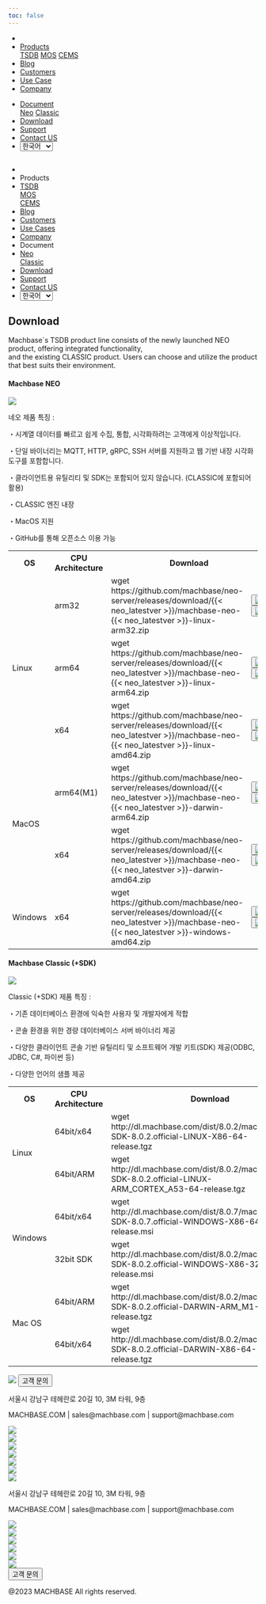 ```yaml
---
toc: false
---
```


<head>
  <link rel="stylesheet" type="text/css" href="../css/common.css" />
  <link rel="stylesheet" type="text/css" href="../css/style.css" />
</head>
<body>
  <nav>
    <div class="homepage-menu-wrap">
      <div class="menu-left">
        <ul class="menu-left-ul">
          <li class="menu-logo">
            <a href="/kr/home"><img src="../img/logo_machbase.png" alt="" /></a>
          </li>
          <li class="menu-a products-menu-wrap" id="productsMenuWrap">
            <div>
              <a
                class="menu_active_border"
                id="menuActiveBorder"
                href="/kr/home/tsdb"
                >Products</a
              >
              <div class="dropdown" id="dropdown">
                <a class="dropdown-link" href="/kr/home/tsdb">TSDB</a>
                <a class="dropdown-link" href="/kr/home/mos">MOS</a>
                <a
                  class="dropdown-link"
                  href="https://www.cems.ai/"
                  target="_blank"
                  >CEMS</a
                >
              </div>
            </div>
          </li>
          <li class="menu-a"><a href="/kr/home/blog">Blog</a></li>
          <li class="menu-a"><a href="/kr/home/customers">Customers</a></li>
          <li class="menu-a"><a href="/kr/home/usecase">Use Case</a></li>
            <li class="menu-a"><a href="/kr/home/company">Company</a></li>
        </ul>
      </div>
      <div class="menu-right">
        <ul class="menu-right-ul">
          <li class="menu-a docs-menu-wrap" id="docsMenuWrap">
            <a href=""
              ><div>
                <a class="menu_active_border" id="menuActiveBorder" href=""
                  >Document</a
                >
                <div class="dropdown-docs" id="dropdownDocs">
                  <a class="dropdown-link" href="/neo" >Neo</a>
                  <a class="dropdown-link" href="/dbms" >Classic</a>
                </div>
              </div></a
            >
          </li>
          <li class="menu-a"><a href="/kr/home/download">Download</a></li>
          <li class="menu-a">
            <a href="https://support.machbase.com/hc/en-us">Support</a>
          </li>
          <li class="menu-a"><a href="/kr/home/contactus">Contact US</a></li>
          <li class="menu-a">
          <select id="languageSelector" onchange="changeLanguage()">
            <option value="kr">한국어</option>
            <option value="en">English</option>
          </select>
        </li>
        </ul>
      </div>
    </div>
  </nav>
  <nav class="tablet-menu-wrap">
    <a href="/kr/home"><img src="../img/logo_machbase.png" alt="" /></a>
    <div class="tablet-menu-icon">
      <div class="tablet-bar"></div>
      <div class="tablet-bar"></div>
      <div class="tablet-bar"></div>
    </div>
    <div class="tablet-menu">
      <ul>
        <div class="tablet-menu-title">
          <a class="tablet-logo" href="/kr/home"
            ><img src="../img/logo_machbase.png" alt=""
          /></a>
        </div>
        <li></li>
        <li class="products-toggle">Products</li>
        <li>
          <div class="products-content">
            <div class="products-sub"><a href="/kr/home/tsdb">TSDB</a></div>
            <div class="products-num"><a href="/kr/home/mos">MOS</a></div>
            <div class="products-cems">
              <a href="https://www.cems.ai/" target="_blank">CEMS</a>
            </div>
          </div>
        </li>
        <li><a href="/kr/home/blog">Blog</a></li>
        <li><a href="/kr/home/customers">Customers</a></li>
        <li><a href="/kr/home/usecase">Use Cases</a></li>
        <li><a href="/kr/home/company">Company</a></li>
        <li class="docs-toggle">Document</li>
        <li>
          <div class="docs-content">
            <div class="docs-sub"><a href="/neo" target="_blank">Neo</a></div>
            <div class="docs-num"><a href="/dbms" target="_blank">Classic</a></div>
          </div>
        </li>
        <li><a href="/kr/home/download">Download</a></li>
        <li><a href="https://support.machbase.com/hc/en-us">Support</a></li>
           <li><a href="/kr/home/download">Contact US</a></li>
      <li>
    <select id="languageSelector2" onchange="changeLanguage2()">
      <option value="kr">한국어</option>
      <option value="en">English</option>
    </select>
      </li>
      </ul>
    </div>
  </nav>
  <section class="download_section0">
    <div>
      <h1 class="sub_page_title">Download</h1>
      <p class="sub_page_titletext">
        Machbase`s TSDB product line consists of the newly launched NEO product,
        offering integrated functionality,<br />
        and the existing CLASSIC product. Users can choose and utilize the
        product that best suits their environment.
      </p>
    </div>
  </section>
  <section class="section1">
    <div class="sub_titlebox">
      <h4 class="sub_page_sub_title download_marin_top">Machbase NEO</h4>
      <div class="bar"><img src="../img/bar.png" /></div>
    </div>
    <div class="downlaod_explanation_wrap">
      <div class="download_explanation">
        <div>
          <p class="explanation_title">네오 제품 특징 :</p>
          <p class="explanation_text">
            ・시계열 데이터를 빠르고 쉽게 수집, 통합, 시각화하려는 고객에게
            이상적입니다.
          </p>
          <p class="explanation_text">
            ・단일 바이너리는 MQTT, HTTP, gRPC, SSH 서버를 지원하고 웹 기반 내장
            시각화 도구를 포함합니다.
          </p>
          <p class="explanation_text">
            ・클라이언트용 유틸리티 및 SDK는 포함되어 있지 않습니다. (CLASSIC에
            포함되어 활용)
          </p>
          <p class="explanation_text">・CLASSIC 엔진 내장</p>
          <p class="explanation_text">・MacOS 지원</p>
          <p class="explanation_text">・GitHub를 통해 오픈소스 이용 가능</p>
        </div>
      </div>
    </div>
    <div class="download_table_wrap">
      <table class="download_table1">
        <tr class="tabel_title">
          <th>OS</th>
          <th>CPU Architecture</th>
          <th class="border_top_right" colspan="2">Download</th>
        </tr>
        <tr class="top_line">
          <!-- <td class="pricing_table_subtitle download_th1_1" rowspan="5">
            Edge
          </td> -->
          <td class="download_th1_1 pricing_table_subtitle" rowspan="3">
            Linux
          </td>
          <td class="download_th1_2">arm32</td>
          <td class="download_th1_4">
            <span
              >wget
              https://github.com/machbase/neo-server/releases/download/{{< neo_latestver >}}/machbase-neo-{{< neo_latestver >}}-linux-arm32.zip
            </span>
          </td>
          <td class="puple download_th1_5">
            <button data-code="neoLinuxArm32" class="download_copy_btn">
              <img src="../img/btn_codecopy.png" /></button
            ><button class="download_link_btn">
              <a
                href="https://github.com/machbase/neo-server/releases/download/{{< neo_latestver >}}/machbase-neo-{{< neo_latestver >}}-linux-arm32.zip"
              >
                <img src="../img/btn_newlink.png" />
              </a>
            </button>
          </td>
        </tr>
        <tr class="top_line">
          <td class="download_th1_3">arm64</td>
          <td class="download_th1_4">
            <span
              >wget
              https://github.com/machbase/neo-server/releases/download/{{< neo_latestver >}}/machbase-neo-{{< neo_latestver >}}-linux-arm64.zip
            </span>
          </td>
          <td class="puple download_th1_5">
            <button data-code="neoLinuxArm64" class="download_copy_btn">
              <img src="../img/btn_codecopy.png" /></button
            ><button class="download_link_btn">
              <a
                href="https://github.com/machbase/neo-server/releases/download/{{< neo_latestver >}}/machbase-neo-{{< neo_latestver >}}-linux-arm64.zip"
              >
                <img src="../img/btn_newlink.png" />
              </a>
            </button>
          </td>
        </tr>
        <tr class="top_line">
          <td>x64</td>
          <td class="download_th1_4">
            <span
              >wget
              https://github.com/machbase/neo-server/releases/download/{{< neo_latestver >}}/machbase-neo-{{< neo_latestver >}}-linux-amd64.zip
            </span>
          </td>
          <td class="puple download_th1_5">
            <button data-code="neoLinuxX64" class="download_copy_btn">
              <img src="../img/btn_codecopy.png" /></button
            ><button class="download_link_btn">
              <a
                href="https://github.com/machbase/neo-server/releases/download/{{< neo_latestver >}}/machbase-neo-{{< neo_latestver >}}-linux-amd64.zip"
              >
                <img src="../img/btn_newlink.png" />
              </a>
            </button>
          </td>
        </tr>
        <tr class="top_line">
          <td rowspan="2">MacOS</td>
          <td>arm64(M1)</td>
          <td class="download_th1_4">
            <span
              >wget
              https://github.com/machbase/neo-server/releases/download/{{< neo_latestver >}}/machbase-neo-{{< neo_latestver >}}-darwin-arm64.zip
            </span>
          </td>
          <td class="puple download_th1_5">
            <button data-code="neoMacArm64" class="download_copy_btn">
              <img src="../img/btn_codecopy.png" /></button
            ><button class="download_link_btn">
              <a
                href="https://github.com/machbase/neo-server/releases/download/{{< neo_latestver >}}/machbase-neo-{{< neo_latestver >}}-darwin-arm64.zip"
              >
                <img src="../img/btn_newlink.png" />
              </a>
            </button>
          </td>
        </tr>
        <tr class="top_line">
          <td>x64</td>
          <td class="download_th1_4">
            <span
              >wget
              https://github.com/machbase/neo-server/releases/download/{{< neo_latestver >}}/machbase-neo-{{< neo_latestver >}}-darwin-amd64.zip
            </span>
          </td>
          <td class="puple download_th1_5">
            <button data-code="neoMacX64" class="download_copy_btn">
              <img src="../img/btn_codecopy.png" /></button
            ><button class="download_link_btn">
              <a
                href="https://github.com/machbase/neo-server/releases/download/{{< neo_latestver >}}/machbase-neo-{{< neo_latestver >}}-darwin-amd64.zip"
              >
                <img src="../img/btn_newlink.png" />
              </a>
            </button>
          </td>
        </tr>
        <tr class="top_line">
          <td>Windows</td>
          <td>x64</td>
          <td class="download_th1_4">
            <span
              >wget
              https://github.com/machbase/neo-server/releases/download/{{< neo_latestver >}}/machbase-neo-{{< neo_latestver >}}-windows-amd64.zip
            </span>
          </td>
          <td class="puple border_bottom_right">
            <button data-code="neoWindowsX64" class="download_copy_btn">
              <img src="../img/btn_codecopy.png" /></button
            ><button class="download_link_btn">
              <a
                href="https://github.com/machbase/neo-server/releases/download/{{< neo_latestver >}}/machbase-neo-{{< neo_latestver >}}-windows-amd64.zip"
              >
                <img src="../img/btn_newlink.png" />
              </a>
            </button>
          </td>
        </tr>
      </table>
    </div>
  </section>
  <section class="section2">
    <div class="sub_titlebox">
      <h4 class="sub_page_sub_title download_marin_top">
        Machbase Classic (+SDK)
      </h4>
      <div class="bar"><img src="../img/bar.png" /></div>
    </div>
    <div class="downlaod_explanation_wrap">
      <div class="download_explanation">
        <div>
          <p class="explanation_title">Classic (+SDK) 제품 특징 :</p>
          <p class="explanation_text">
            ・기존 데이터베이스 환경에 익숙한 사용자 및 개발자에게 적합
          </p>
          <p class="explanation_text">
            ・콘솔 환경을 위한 경량 데이터베이스 서버 바이너리 제공
          </p>
          <p class="explanation_text">
            ・다양한 클라이언트 콘솔 기반 유틸리티 및 소프트웨어 개발 키트(SDK)
            제공(ODBC, JDBC, C#, 파이썬 등)
          </p>
          <p class="explanation_text2"></p>
          <p class="explanation_text">・다양한 언어의 샘플 제공</p>
        </div>
      </div>
    </div>
    <div class="download_table_wrap2">
      <table class="download_table2">
        <tr class="tabel_title">
          <th class="download_th1_2">OS</th>
          <th class="download_th1_3">CPU Architecture</th>
          <th class="border_top_right" colspan="2">Download</th>
        </tr>
        <tr class="top_line">
          <td rowspan="2">Linux</td>
          <td>64bit/x64</td>
          <td class="download_th1_4">
            <span
              >wget
             http://dl.machbase.com/dist/8.0.2/machbase-SDK-8.0.2.official-LINUX-X86-64-release.tgz
            </span>
          </td>
          <td class="puple download_th1_5">
            <button data-code="sdkLinuxX64" class="download_copy_btn">
              <img src="../img/btn_codecopy.png" /></button
            ><button class="download_link_btn">
              <a
                href="http://dl.machbase.com/dist/8.0.2/machbase-SDK-8.0.2.official-LINUX-X86-64-release.tgz"
              >
                <img src="../img/btn_newlink.png" />
              </a>
            </button>
          </td>
        </tr>
        <tr class="top_line">
          <td>64bit/ARM</td>
          <td class="download_th1_4">
            <span
              >wget
              http://dl.machbase.com/dist/8.0.2/machbase-SDK-8.0.2.official-LINUX-ARM_CORTEX_A53-64-release.tgz
            </span>
          </td>
          <td class="puple download_th1_5">
            <button data-code="sdkLinuxArm" class="download_copy_btn">
              <img src="../img/btn_codecopy.png" /></button
            ><button class="download_link_btn">
              <a
                href="http://dl.machbase.com/dist/8.0.2/machbase-SDK-8.0.2.official-LINUX-ARM_CORTEX_A53-64-release.tgz"
              >
                <img src="../img/btn_newlink.png" />
              </a>
            </button>
          </td>
        </tr>
        <tr class="top_line">
          <td rowspan="2">Windows</td>
          <td>64bit/x64</td>
          <td class="download_th1_4">
            <span
              >wget
              	http://dl.machbase.com/dist/8.0.7/machbase-SDK-8.0.7.official-WINDOWS-X86-64-release.msi</span
            >
          </td>
          <td class="puple download_th1_5">
            <button data-code="sdkWindowsX64" class="download_copy_btn">
              <img src="../img/btn_codecopy.png" /></button
            ><button class="download_link_btn">
              <a
                href="	http://dl.machbase.com/dist/8.0.7/machbase-SDK-8.0.7.official-WINDOWS-X86-64-release.msi"
              >
                <img src="../img/btn_newlink.png" />
              </a>
            </button>
          </td>
        </tr>
        <tr class="top_line">
          <td>32bit SDK</td>
          <td class="download_th1_4">
            <span
              >wget
              http://dl.machbase.com/dist/8.0.2/machbase-SDK-8.0.2.official-WINDOWS-X86-32-release.msi
            </span>
          </td>
          <td class="puple download_th1_5">
            <button data-code="sdkWindows32" class="download_copy_btn">
              <img src="../img/btn_codecopy.png" /></button
            ><button class="download_link_btn">
              <a
                href="http://dl.machbase.com/dist/8.0.2/machbase-SDK-8.0.2.official-WINDOWS-X86-32-release.msi"
              >
                <img src="../img/btn_newlink.png" />
              </a>
            </button>
          </td>
        </tr>
        <tr class="top_line">
          <td rowspan="2">Mac OS</td>
          <td>64bit/ARM</td>
          <td class="download_th1_4">
            <span
              >wget
              http://dl.machbase.com/dist/8.0.2/machbase-SDK-8.0.2.official-DARWIN-ARM_M1-64-release.tgz
            </span>
          </td>
          <td class="puple download_th1_5">
            <button data-code="sdkMacArm" class="download_copy_btn">
              <img src="../img/btn_codecopy.png" /></button
            ><button class="download_link_btn">
              <a
                href="http://dl.machbase.com/dist/8.0.2/machbase-SDK-8.0.2.official-DARWIN-ARM_M1-64-release.tgz"
              >
                <img src="../img/btn_newlink.png" />
              </a>
            </button>
          </td>
        </tr>
        <tr class="top_line">
          <td>64bit/x64</td>
          <td class="download_th1_4">
            <span
              >wget
            http://dl.machbase.com/dist/8.0.2/machbase-SDK-8.0.2.official-DARWIN-X86-64-release.tgz
            </span>
          </td>
          <td class="puple download_th1_5">
            <button data-code="sdkMacX64" class="download_copy_btn">
              <img src="../img/btn_codecopy.png" /></button
            ><button class="download_link_btn">
              <a
                href="http://dl.machbase.com/dist/8.0.2/machbase-SDK-8.0.2.official-DARWIN-X86-64-release.tgz"
              >
                <img src="../img/btn_newlink.png" />
              </a>
            </button>
          </td>
        </tr>
      </table>
    </div>
  </section>
  <footer>
    <div class="footer_inner">
      <div class="footer-logo">
        <img src="../img/machbase-logo-w.png" />
        <a href="/kr/home/contactus">
          <button class="contactus">고객 문의</button>
        </a>
      </div>
      <div>
        <p class="footertext">
          서울시 강남구 테헤란로 20길 10, 3M 타워, 9층
        </p>
      </div>
      <div class="footer_box">
        <div class="footer_text">
          <p>MACHBASE.COM | sales@machbase.com | support@machbase.com</p>
          <p class="footer_margin_top"></p>
        </div>
        <div class="sns">
          <div>
            <a href="https://twitter.com/machbase" target="_blank"
              ><img class="sns-img" src="../img/twitter.png"
            /></a>
          </div>
          <div>
            <a href="https://github.com/machbase" target="_blank"
              ><img class="sns-img" src="../img/github.png"
            /></a>
          </div>
          <div>
            <a href="https://www.linkedin.com/company/machbase" target="_blank"
              ><img class="sns-img" src="../img/linkedin.png"
            /></a>
          </div>
          <div>
            <a href="https://www.facebook.com/MACHBASE/" target="_blank"
              ><img class="sns-img" src="../img/facebook.png"
            /></a>
          </div>
          <div>
            <a href="https://www.slideshare.net/machbase" target="_blank"
              ><img class="sns-img" src="../img/slideshare.png"
            /></a>
          </div>
          <div>
            <a href="https://blog.naver.com/machbasekr" target="_blank"
              ><img class="sns-img" src="../img/naver.png"
            /></a>
          </div>
        </div>
      </div>
    </div>
    <div class="footer_tablet_inner">
      <div class="footer-logo">
        <img src="../img/machbase-logo-w.png" />
      </div>
      <div>
        <p class="footertext">
          서울시 강남구 테헤란로 20길 10, 3M 타워, 9층
        </p>
      </div>
      <div class="footer_box">
        <div class="footer_text">
          <p>MACHBASE.COM | sales@machbase.com | support@machbase.com</p>
        </div>
        <div class="sns">
          <div>
            <a href="https://twitter.com/machbase" target="_blank"
              ><img class="sns-img" src="../img/twitter.png"
            /></a>
          </div>
          <div>
            <a href="https://github.com/machbase" target="_blank"
              ><img class="sns-img" src="../img/github.png"
            /></a>
          </div>
          <div>
            <a href="https://www.linkedin.com/company/machbase" target="_blank"
              ><img class="sns-img" src="../img/linkedin.png"
            /></a>
          </div>
          <div>
            <a href="https://www.facebook.com/MACHBASE/" target="_blank"
              ><img class="sns-img" src="../img/facebook.png"
            /></a>
          </div>
          <div>
            <a href="https://www.slideshare.net/machbase" target="_blank"
              ><img class="sns-img" src="../img/slideshare.png"
            /></a>
          </div>
          <div>
            <a href="https://blog.naver.com/machbasekr" target="_blank"
              ><img class="sns-img" src="../img/naver.png"
            /></a>
          </div>
        </div>
        <a href="/kr/home/contactus">
          <button class="contactus">고객 문의</button>
        </a>
      </div>
    </div>
    <div class="machbase_right">
      <p>@2023 MACHBASE All rights reserved.</p>
    </div>
  </footer>
</body>
<script>
  const jsonData = {
    codes: {
      neoLinuxArm32:
        "https://github.com/machbase/neo-server/releases/download/{{< neo_latestver >}}/machbase-neo-{{< neo_latestver >}}-linux-arm32.zip",
      neoLinuxArm64:
        "https://github.com/machbase/neo-server/releases/download/{{< neo_latestver >}}/machbase-neo-{{< neo_latestver >}}-linux-arm64.zip",
      neoLinuxX64:
        "https://github.com/machbase/neo-server/releases/download/{{< neo_latestver >}}/machbase-neo-{{< neo_latestver >}}-linux-amd64.zip",
      neoMacArm64:
        "https://github.com/machbase/neo-server/releases/download/{{< neo_latestver >}}/machbase-neo-{{< neo_latestver >}}-darwin-arm64.zip",
      neoMacX64:
        "https://github.com/machbase/neo-server/releases/download/{{< neo_latestver >}}/machbase-neo-{{< neo_latestver >}}-darwin-amd64.zip",
      neoWindowsX64:
        "https://github.com/machbase/neo-server/releases/download/{{< neo_latestver >}}/machbase-neo-{{< neo_latestver >}}-windows-amd64.zip",
      sdkLinuxX64:
        "http://dl.machbase.com/dist/8.0.2/machbase-SDK-8.0.2.official-LINUX-X86-64-release.tgz",
      sdkLinuxArm:
        "http://dl.machbase.com/dist/8.0.2/machbase-SDK-8.0.2.official-LINUX-ARM_CORTEX_A53-64-release.tgz",
      sdkWindowsX64:
        "http://dl.machbase.com/dist/8.0.7/machbase-SDK-8.0.7.official-WINDOWS-X86-64-release.msi",
      sdkWindows32:
        "http://dl.machbase.com/dist/8.0.2/machbase-SDK-8.0.2.official-WINDOWS-X86-32-release.msi",
      sdkMacArm:
        "http://dl.machbase.com/dist/8.0.2/machbase-SDK-8.0.2.official-DARWIN-ARM_M1-64-release.tgz",
      sdkMacX64:
        "http://dl.machbase.com/dist/8.0.2/machbase-SDK-8.0.2.official-DARWIN-X86-64-release.tgz",
    },
  };
  function copyToClipboard(text, button) {
    const textArea = document.createElement("textarea");
    textArea.value = text;
    document.body.appendChild(textArea);
    textArea.select();
    document.execCommand("copy");
    document.body.removeChild(textArea);
    alert("Copied");
  }
  const copyButtons = document.querySelectorAll(".download_copy_btn");
  copyButtons.forEach((button) => {
    button.addEventListener("click", function () {
      const codeType = button.getAttribute("data-code");
      const codeToCopy = jsonData.codes[codeType];
      copyToClipboard(codeToCopy, button);
    });
  });
  //drop down menu
  const productsMenuWrap = document.getElementById("productsMenuWrap");
  const docsMenuWrap = document.getElementById("docsMenuWrap");
  const dropdown = document.getElementById("dropdown");
  dropdown.style.display = "none";
  productsMenuWrap.addEventListener("mouseover", function () {
    dropdown.style.display = "block";
  });
  productsMenuWrap.addEventListener("mouseout", function () {
    dropdown.style.display = "none";
  });
  docsMenuWrap.addEventListener("mouseover", function () {
    dropdownDocs.style.display = "block";
  });
  docsMenuWrap.addEventListener("mouseout", function () {
    dropdownDocs.style.display = "none";
  });
  //tablet menu
  const menuIcon = document.querySelector(".tablet-menu-icon");
  const tabletMenu = document.querySelector(".tablet-menu");
  const productsToggle = document.querySelector(".products-toggle");
  const productsSub = document.querySelector(".products-sub");
  const productsNum = document.querySelector(".products-num");
  const productsCems = document.querySelector(".products-cems");
  const docsToggle = document.querySelector(".docs-toggle");
  const docsSub = document.querySelector(".docs-sub");
  const docsNum = document.querySelector(".docs-num");
  menuIcon.addEventListener("click", () => {
    tabletMenu.classList.toggle("show");
    menuIcon.classList.toggle("is-active");
  });
  productsToggle.addEventListener("click", () => {
    productsSub.classList.toggle("show");
    productsNum.classList.toggle("show");
    productsCems.classList.toggle("show");
  });
  docsToggle.addEventListener("click", () => {
    docsSub.classList.toggle("show");
    docsNum.classList.toggle("show");
  });
  //change lang
  let language;
  let storageData = sessionStorage.getItem("lang");
  if (storageData) {
    language = storageData;
  } else {
    var userLang = navigator.language || navigator.userLanguage;
    if (userLang === "ko") {
      sessionStorage.setItem("lang", userLang);
      language = "kr";
    } else {
      sessionStorage.setItem("lang", "en");
      language = "en";
      let locationPath = location.pathname.split("/");
      locationPath.splice(1, 1);
      location.href = location.origin + locationPath.join("/");
    }
  }
  function changeLanguage() {
    var languageSelector = document.getElementById("languageSelector");
    var selectedLanguage = languageSelector.value;
    if (selectedLanguage !== "kr") {
      let locationPath = location.pathname.split("/");
      locationPath.splice(1, 1);
      location.href = location.origin + locationPath.join("/");
    }
  }
    function changeLanguage2() {
    var languageSelector = document.getElementById("languageSelector2");
    var selectedLanguage = languageSelector.value;
    if (selectedLanguage !== "kr") {
      let locationPath = location.pathname.split("/");
      locationPath.splice(1, 1);
      location.href = location.origin + locationPath.join("/");
    }
  }
  window.addEventListener("load", function() {
    var elementsWithDarkClass = document.querySelectorAll(".dark");
    for (var i = 0; i < elementsWithDarkClass.length; i++) {
        elementsWithDarkClass[i].classList.remove("dark");
    }
     var elementsWithColorScheme = document.querySelectorAll("[style*='color-scheme: dark;']");
    for (var i = 0; i < elementsWithColorScheme.length; i++) {
        elementsWithColorScheme[i].removeAttribute("style");
    }
});
</script>
